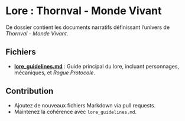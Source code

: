 # Lore : Thornval - Monde Vivant

Ce dossier contient les documents narratifs définissant l’univers de *Thornval - Monde Vivant*.

## Fichiers

- **[lore_guidelines.md](/lore/lore_guidelines.md)** : Guide principal du lore, incluant personnages, mécaniques, et *Rogue Protocole*.

## Contribution

- Ajoutez de nouveaux fichiers Markdown via pull requests.
- Maintenez la cohérence avec `lore_guidelines.md`.